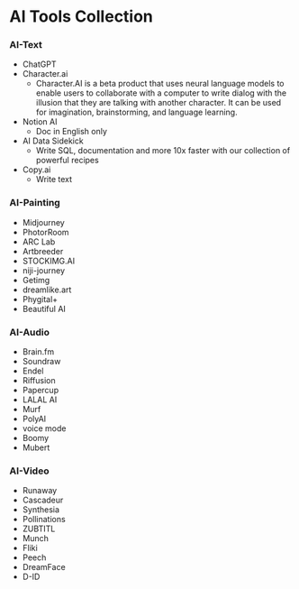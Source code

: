 # AI Tools Collection

### AI-Text

* ChatGPT
* Character.ai
  * Character.AI is a beta product that uses neural language models to enable users to collaborate with a computer to write dialog with the illusion that they are talking with another character. It can be used for imagination, brainstorming, and language learning.
* Notion AI
  * Doc in English only
* AI Data Sidekick
  * Write SQL, documentation and more 10x faster with our collection of powerful recipes
* Copy.ai
  * Write text

### AI-Painting

* Midjourney
* PhotorRoom
* ARC Lab
* Artbreeder
* STOCKIMG.AI
* niji-journey
* Getimg
* dreamlike.art
* Phygital+
* Beautiful AI

### AI-Audio

* Brain.fm
* Soundraw
* Endel
* Riffusion
* Papercup
* LALAL AI
* Murf
* PolyAI
* voice mode
* Boomy
* Mubert

### AI-Video

* Runaway
* Cascadeur
* Synthesia
* Pollinations
* ZUBTITL
* Munch
* Fliki
* Peech
* DreamFace
* D-ID
